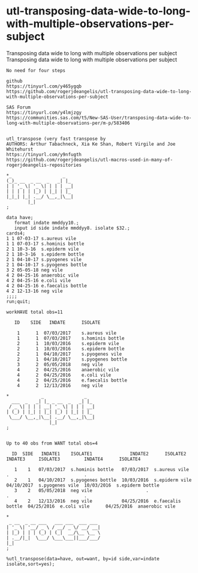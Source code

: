 # utl-transposing-data-wide-to-long-with-multiple-observations-per-subject
Transposing data wide to long with multiple observations per subject 
    Transposing data wide to long with multiple observations per subject                                                                               
                                                                                                                                                       
    No need for four steps                                                                                                                             
                                                                                                                                                       
    github                                                                                                                                             
    https://tinyurl.com/y465ygqb                                                                                                                       
    https://github.com/rogerjdeangelis/utl-transposing-data-wide-to-long-with-multiple-observations-per-subject                                        
                                                                                                                                                       
    SAS Forum                                                                                                                                          
    https://tinyurl.com/y4lmjzgy                                                                                                                       
    https://communities.sas.com/t5/New-SAS-User/transposing-data-wide-to-long-with-multiple-observations-per/m-p/583406                                
                                                                                                                                                       
                                                                                                                                                       
    utl_transpose (very fast transpose by                                                                                                              
    AUTHORS: Arthur Tabachneck, Xia Ke Shan, Robert Virgile and Joe Whitehurst                                                                         
    https://tinyurl.com/y9nfugth                                                                                                                       
    https://github.com/rogerjdeangelis/utl-macros-used-in-many-of-rogerjdeangelis-repositories                                                         
                                                                                                                                                       
    *_                   _                                                                                                                             
    (_)_ __  _ __  _   _| |_                                                                                                                           
    | | '_ \| '_ \| | | | __|                                                                                                                          
    | | | | | |_) | |_| | |_                                                                                                                           
    |_|_| |_| .__/ \__,_|\__|                                                                                                                          
            |_|                                                                                                                                        
    ;                                                                                                                                                  
                                                                                                                                                       
    data have;                                                                                                                                         
       format indate mmddyy10.;                                                                                                                        
       input id side indate mmddyy8. isolate $32.;                                                                                                     
    cards4;                                                                                                                                            
    1 1 07-03-17 s.aureus vile                                                                                                                         
    1 1 07-03-17 s.hominis bottle                                                                                                                      
    2 1 10-3-16  s.epiderm vile                                                                                                                        
    2 1 10-3-16  s.epiderm bottle                                                                                                                      
    2 1 04-10-17 s.pyogenes vile                                                                                                                       
    2 1 04-10-17 s.pyogenes bottle                                                                                                                     
    3 2 05-05-18 neg vile                                                                                                                              
    4 2 04-25-16 anaerobic vile                                                                                                                        
    4 2 04-25-16 e.coli vile                                                                                                                           
    4 2 04-25-16 e.faecalis bottle                                                                                                                     
    4 2 12-13-16 neg vile                                                                                                                              
    ;;;;                                                                                                                                               
    run;quit;                                                                                                                                          
                                                                                                                                                       
    workHAVE total obs=11                                                                                                                              
                                                                                                                                                       
       ID    SIDE   INDATE      ISOLATE                                                                                                                
                                                                                                                                                       
        1      1  07/03/2017    s.aureus vile                                                                                                          
        1      1  07/03/2017    s.hominis bottle                                                                                                       
        2      1  10/03/2016    s.epiderm vile                                                                                                         
        2      1  10/03/2016    s.epiderm bottle                                                                                                       
        2      1  04/10/2017    s.pyogenes vile                                                                                                        
        2      1  04/10/2017    s.pyogenes bottle                                                                                                      
        3      2  05/05/2018    neg vile                                                                                                               
        4      2  04/25/2016    anaerobic vile                                                                                                         
        4      2  04/25/2016    e.coli vile                                                                                                            
        4      2  04/25/2016    e.faecalis bottle                                                                                                      
        4      2  12/13/2016    neg vile                                                                                                               
                                                                                                                                                       
    *            _               _                                                                                                                     
      ___  _   _| |_ _ __  _   _| |_                                                                                                                   
     / _ \| | | | __| '_ \| | | | __|                                                                                                                  
    | (_) | |_| | |_| |_) | |_| | |_                                                                                                                   
     \___/ \__,_|\__| .__/ \__,_|\__|                                                                                                                  
                    |_|                                                                                                                                
    ;                                                                                                                                                  
                                                                                                                                                       
                                                                                                                                                       
    Up to 40 obs from WANT total obs=4                                                                                                                 
                                                                                                                                                       
      ID  SIDE   INDATE1    ISOLATE1              INDATE2      ISOLATE2          INDATE3     ISOLATE3         INDATE4      ISOLATE4                    
                                                                                                                                                       
       1    1   07/03/2017  s.hominis bottle   07/03/2017  s.aureus vile               .                            .                                  
       2    1   04/10/2017  s.pyogenes bottle  10/03/2016  s.epiderm vile     04/10/2017  s.pyogenes vile  10/03/2016  s.epiderm bottle                
       3    2   05/05/2018  neg vile                    .                              .                            .                                  
       4    2   12/13/2016  neg vile           04/25/2016  e.faecalis bottle  04/25/2016  e.coli vile      04/25/2016  anaerobic vile                  
                                                                                                                                                       
    *                                                                                                                                                  
     _ __  _ __ ___   ___ ___  ___ ___                                                                                                                 
    | '_ \| '__/ _ \ / __/ _ \/ __/ __|                                                                                                                
    | |_) | | | (_) | (_|  __/\__ \__ \                                                                                                                
    | .__/|_|  \___/ \___\___||___/___/                                                                                                                
    |_|                                                                                                                                                
    ;                                                                                                                                                  
                                                                                                                                                       
    %utl_transpose(data=have, out=want, by=id side,var=indate isolate,sort=yes);                                                                       
                                                                                                                                                       
                                                                                                                                                       
                                                                                                                                                       

